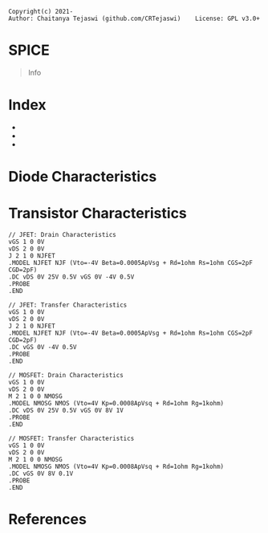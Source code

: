 ﻿    Copyright(c) 2021-
    Author: Chaitanya Tejaswi (github.com/CRTejaswi)    License: GPL v3.0+

# SPICE
> Info

# Index

- 
- 
- 

# Diode Characteristics
# Transistor Characteristics

```spice
// JFET: Drain Characteristics
vGS 1 0 0V
vDS 2 0 0V
J 2 1 0 NJFET
.MODEL NJFET NJF (Vto=-4V Beta=0.0005ApVsg + Rd=1ohm Rs=1ohm CGS=2pF CGD=2pF)
.DC vDS 0V 25V 0.5V vGS 0V -4V 0.5V
.PROBE
.END

// JFET: Transfer Characteristics
vGS 1 0 0V
vDS 2 0 0V
J 2 1 0 NJFET
.MODEL NJFET NJF (Vto=-4V Beta=0.0005ApVsg + Rd=1ohm Rs=1ohm CGS=2pF CGD=2pF)
.DC vGS 0V -4V 0.5V
.PROBE
.END

// MOSFET: Drain Characteristics
vGS 1 0 0V
vDS 2 0 0V
M 2 1 0 0 NMOSG
.MODEL NMOSG NMOS (Vto=4V Kp=0.0008ApVsq + Rd=1ohm Rg=1kohm)
.DC vDS 0V 25V 0.5V vGS 0V 8V 1V
.PROBE
.END

// MOSFET: Transfer Characteristics
vGS 1 0 0V
vDS 2 0 0V
M 2 1 0 0 NMOSG
.MODEL NMOSG NMOS (Vto=4V Kp=0.0008ApVsq + Rd=1ohm Rg=1kohm)
.DC vGS 0V 8V 0.1V
.PROBE
.END
```

# References

